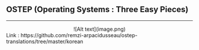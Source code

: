 ## OSTEP (Operating Systems : Three Easy Pieces)
***
<center> ![Alt text](image.png) </center>
Link : https://github.com/remzi-arpacidusseau/ostep-translations/tree/master/korean

